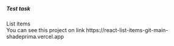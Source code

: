 <h5>Test task </h5>
List items
<br>
You can see this project on link  https://react-list-items-git-main-shadeprima.vercel.app

